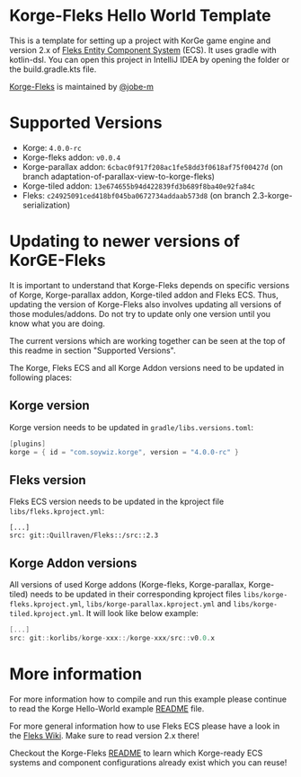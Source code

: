 # Korge-Fleks Hello World Template

This is a template for setting up a project with KorGe game engine and version 2.x of
[Fleks Entity Component System](https://github.com/Quillraven/Fleks) (ECS).
It uses gradle with kotlin-dsl. You can open this project in IntelliJ IDEA by opening the folder or
the build.gradle.kts file.

[Korge-Fleks](https://github.com/korlibs/korge-fleks) is maintained by [@jobe-m](https://github.com/jobe-m)

# Supported Versions

- Korge: `4.0.0-rc`
- Korge-fleks addon: `v0.0.4`
- Korge-parallax addon: `6cbac0f917f208ac1fe58dd3f0618af75f00427d` (on branch adaptation-of-parallax-view-to-korge-fleks)
- Korge-tiled addon: `13e674655b94d422839fd3b689f8ba40e92fa84c`
- Fleks: `c24925091ced418bf045ba0672734addaab573d8` (on branch 2.3-korge-serialization)

# Updating to newer versions of KorGE-Fleks

It is important to understand that Korge-Fleks depends on specific versions of Korge, Korge-parallax
addon, Korge-tiled addon and Fleks ECS.
Thus, updating the version of Korge-Fleks also involves updating all versions of those modules/addons.
Do not try to update only one version until you know what you are doing.

The current versions which are working together can be seen at the top of this readme in section
"Supported Versions".

The Korge, Fleks ECS and all Korge Addon versions need to be updated in following places:

## Korge version

Korge version needs to be updated in `gradle/libs.versions.toml`:

```kotlin
[plugins]
korge = { id = "com.soywiz.korge", version = "4.0.0-rc" }
```

## Fleks version

Fleks ECS version needs to be updated in the kproject file `libs/fleks.kproject.yml`:

```
[...]
src: git::Quillraven/Fleks::/src::2.3
```

## Korge Addon versions

All versions of used Korge addons (Korge-fleks, Korge-parallax, Korge-tiled) needs to be updated
in their corresponding kproject files `libs/korge-fleks.kproject.yml`, `libs/korge-parallax.kproject.yml` and
`libs/korge-tiled.kproject.yml`. It will look like below example:

```kotlin
[...]
src: git::korlibs/korge-xxx::/korge-xxx/src::v0.0.x
```

# More information

For more information how to compile and run this example please
continue to read the Korge Hello-World example
[README](https://github.com/korlibs/korge-hello-world/blob/main/README.md) file.

For more general information how to use Fleks ECS please have a look in the
[Fleks Wiki](https://github.com/Quillraven/Fleks/wiki). Make sure to read version 2.x there!

Checkout the Korge-Fleks [README](https://github.com/korlibs/korge-fleks/blob/main/README.md) to learn
which Korge-ready ECS systems and component configurations already exist which you can reuse!
